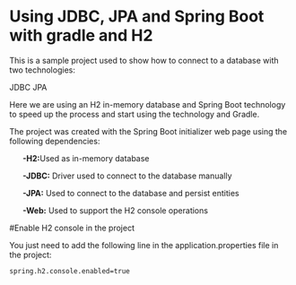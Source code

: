 # Using JDBC, JPA and Spring Boot with gradle and H2


This is a sample project used to show how to connect to a database with two technologies:

JDBC 
JPA

Here we are using an H2 in-memory database and Spring Boot technology to speed up the process and start using the technology and Gradle.

The project was created with the Spring Boot initializer web page using the following dependencies:
<ol><b>-H2:</b>Used as in-memory database</ol>
<ol><b>-JDBC:</b> Driver used to connect to the database manually</ol>
<ol><b>-JPA:</b> Used to connect to the database and persist entities</ol>
<ol><b>-Web:</b> Used to support the H2 console operations</ol>

#Enable H2 console in the project

You just need to add the following line in the application.properties file in the project:

<code>spring.h2.console.enabled=true</code>